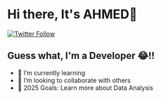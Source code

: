 # Hi there, It's AHMED👋 

[![Twitter Follow](https://img.shields.io/twitter/follow/Radaaredo?color=1DA1F2&logo=twitter&style=for-the-badge)](https://twitter.com/Radaaredo)


## Guess what, I'm a Developer 😂!!

- 🌱 I’m currently learning 
- 👯 I’m looking to collaborate with others
- 🥅 2025 Goals: Learn more about Data Analysis
